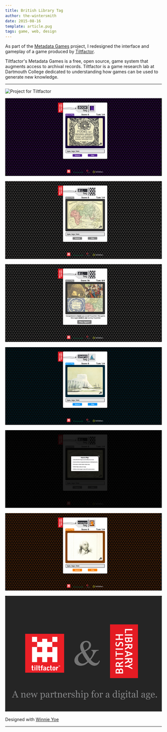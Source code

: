 ```yaml
---
title: British Library Tag
author: the-wintersmith
date: 2015-08-16
template: article.pug
tags: game, web, design
---
```


As part of the [Metadata Games](http://www.tiltfactor.org/metadata-games-tag-event-may-day-may-day/) project, I redesigned the interface and gameplay of a game produced by [Tiltfactor](http://tiltfactor.org).

Tiltfactor's Metadata Games is a free, open source, game system that augments access to archival records.  Tiltfactor is a game research lab at Dartmouth College dedicated to understanding how games can be used to generate new knowledge.

---

![Project for Tiltfactor](tilt02.png)

![Project for Tiltfactor](tilt03.jpg)

![Project for Tiltfactor](tilt05.jpg)

![Project for Tiltfactor](tilt06.jpg)

![Project for Tiltfactor](tilt07.jpg)

![Project for Tiltfactor](tilt04.jpg)

![Project for Tiltfactor](tilt08.jpg)

![Project for Tiltfactor](tilt01.jpg)

Designed with [Winnie Yoe](http://winnieyoe.com/)

---